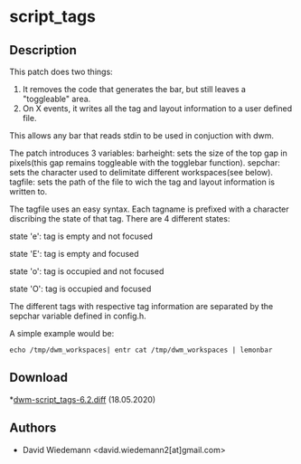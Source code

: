 script_tags
=====================

Description
-----------
This patch does two things:
1) It removes the code that generates the bar, but still leaves a "toggleable" area.
2) On X events, it writes all the tag and layout information to a user defined file.

This allows any bar that reads stdin to be used in conjuction with dwm.

The patch introduces 3 variables:
barheight: sets the size of the top gap in pixels(this gap remains toggleable with the togglebar function).
sepchar: sets the character used to delimitate different workspaces(see below).
tagfile: sets the path of the file to wich the tag and layout information is written to.

The tagfile uses an easy syntax.
Each tagname is prefixed with a character discribing the state of that tag.
There are 4 different states:

state 'e': tag is empty and not focused

state 'E': tag is empty and focused

state 'o': tag is occupied and not focused

state 'O': tag is occupied and focused

The different tags with respective tag information are separated by the sepchar variable defined in config.h.

A simple example would be:
```
echo /tmp/dwm_workspaces| entr cat /tmp/dwm_workspaces | lemonbar
```

Download
-----------
*[dwm-script_tags-6.2.diff](dwm-script_tags-6.2.diff) (18.05.2020)

Authors
-----------
* David Wiedemann <david.wiedemann2[at]gmail.com>




